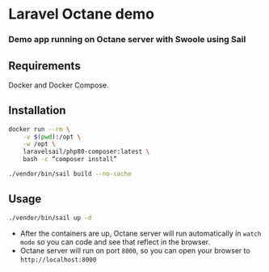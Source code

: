 # Laravel Octane demo

### Demo app running on Octane server with Swoole using Sail

## Requirements

Docker and Docker Compose.

## Installation

```bash
docker run --rm \
	-v $(pwd):/opt \
	-w /opt \
    laravelsail/php80-composer:latest \
    bash -c “composer install”
```

```bash
./vendor/bin/sail build --no-cache
```

## Usage

```bash
./vendor/bin/sail up -d
```

-   After the containers are up, Octane server will run automatically in `watch mode` so you can code and see that reflect in the browser.
-   Octane server will run on port `8000`, so you can open your browser to `http://localhost:8000`

